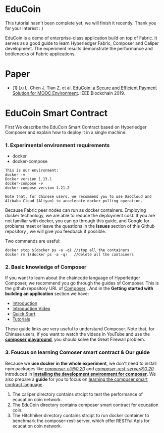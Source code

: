 # EduCoin
This tutorial hasn't been complete yet, we will finish it recently. Thank you for your interest : )

EduCoin is a demo of enterprise-class application build on top of Fabric. It serves as a good guide to learn Hyperledger Fabric, Composer and Caliper development. The experiment results demonstrate the performance and bottlenecks of Fabric applications.

# Paper
+ [1] Lu L, Chen J, Tian Z, et al. [EduCoin: a Secure and Efficient Payment Solution for MOOC Environment](https://www.researchgate.net/publication/338169125_EduCoin_a_Secure_and_Efficient_Payment_Solution_for_MOOC_Environment). IEEE Blockchain 2019.


# EduCoin Smart Contract

First We describe the EduCoin Smart Contract based on Hyperledger Composer and explain how to deploy it in a single machine.

### 1. Experimental environment requirements

- docker
- docker-compose 

```
This is our environment:
docker -v
Docker version 1.13.1
docker-compose -v
docker-compose version 1.21.2

Note that, for Chinese users, we recommend you to use DaoCloud and Alibaba Cloud (Aliyun) to accelerate docker pulling operation. 
```

Because Fabric peer nodes can run as docker containers. Employing docker technology, we are able to reduce the deployment cost.  If you are not familiar with docker, you can go through this guide,  and Google for problems meet or leave the questions in the **issues** section of this Github repository , we will give you feedback if possible.

Two commands are useful:

```
docker stop $(docker ps -a -q) //stop all the containers
docker rm $(docker ps -a -q)   //delete all the containers
```

### 2. Basic knowledge of Composer

If you want to learn about the chaincode language of Hyperledger Composer, we recommend you go through the guides of Composer. This is the github repository URL of [Composer](https://github.com/hyperledger/composer) . And in the **Getting started with building an application** section we have:

- [Introduction](https://hyperledger.github.io/composer/latest/introduction/introduction.html)
- [Introduction Video](https://www.youtube.com/watch?v=fdFUsrsv5iw&t=23s)
- [Quick Start](https://hyperledger.github.io/composer/latest/installing/installing-index.html)
- [Tutorials](https://hyperledger.github.io/composer/latest/tutorials/tutorials.html)

These guide links are very useful to understand Composer. Note that, for Chinese users, if you want to watch the videos in YouTube and use the **[composer playground](https://composer-playground.mybluemix.net/)**,  you should solve the Great Firewall problem.

### 3. Foucus on learning Comoser smart contract & Our guide

Because we **use docker in the whole experiment**, we don't need to install npm packages like *composer-cli@0.20* and *composer-rest-server@0.20* introduced in **[Installing the development environment for composer](https://hyperledger.github.io/composer/latest/installing/development-tools.html/)**. We also prepare a **guide** for you to focus on [learning the composer smart contract language](https://github.com/lulinglingcufe/LearnComposer).





1. The caliper directory contains strcipt to test the performance of ecucation coin network.
2. The EduCoin directory contains composer smart contract for ecucation coin.
3. The Hitchhiker directory contains strcipt to run docker container to benchmark the composer-rest-server,  which offer RESTful Apis for  ecucation coin network.

